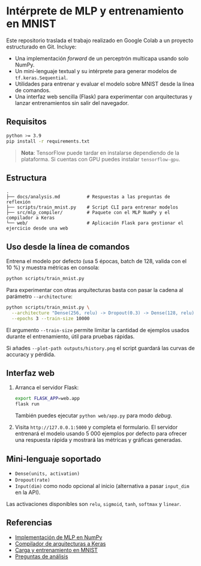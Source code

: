 # Intérprete de MLP y entrenamiento en MNIST

Este repositorio traslada el trabajo realizado en Google Colab a un proyecto estructurado en Git. Incluye:

- Una implementación *forward* de un perceptrón multicapa usando solo NumPy.
- Un mini-lenguaje textual y su intérprete para generar modelos de `tf.keras.Sequential`.
- Utilidades para entrenar y evaluar el modelo sobre MNIST desde la línea de comandos.
- Una interfaz web sencilla (Flask) para experimentar con arquitecturas y lanzar entrenamientos sin salir del navegador.

## Requisitos

```bash
python >= 3.9
pip install -r requirements.txt
```

> **Nota**: TensorFlow puede tardar en instalarse dependiendo de la plataforma. Si cuentas con GPU puedes instalar `tensorflow-gpu`.

## Estructura

```
.
├── docs/analysis.md          # Respuestas a las preguntas de reflexión
├── scripts/train_mnist.py    # Script CLI para entrenar modelos
├── src/mlp_compiler/         # Paquete con el MLP NumPy y el compilador a Keras
└── web/                      # Aplicación Flask para gestionar el ejercicio desde una web
```

## Uso desde la línea de comandos

Entrena el modelo por defecto (usa 5 épocas, batch de 128, valida con el 10 %) y muestra métricas en consola:

```bash
python scripts/train_mnist.py
```

Para experimentar con otras arquitecturas basta con pasar la cadena al parámetro `--architecture`:

```bash
python scripts/train_mnist.py \
  --architecture "Dense(256, relu) -> Dropout(0.3) -> Dense(128, relu) -> Dense(10, softmax)" \
  --epochs 3 --train-size 10000
```

El argumento `--train-size` permite limitar la cantidad de ejemplos usados durante el entrenamiento, útil para pruebas rápidas.

Si añades `--plot-path outputs/history.png` el script guardará las curvas de accuracy y pérdida.

## Interfaz web

1. Arranca el servidor Flask:

   ```bash
   export FLASK_APP=web.app
   flask run
   ```

   También puedes ejecutar `python web/app.py` para modo *debug*.

2. Visita `http://127.0.0.1:5000` y completa el formulario. El servidor entrenará el modelo usando 5 000 ejemplos por defecto para ofrecer una respuesta rápida y mostrará las métricas y gráficas generadas.

## Mini-lenguaje soportado

- `Dense(units, activation)`
- `Dropout(rate)`
- `Input(dim)` como nodo opcional al inicio (alternativa a pasar `input_dim` en la API).

Las activaciones disponibles son `relu`, `sigmoid`, `tanh`, `softmax` y `linear`.

## Referencias

- [Implementación de MLP en NumPy](src/mlp_compiler/numpy_mlp.py)
- [Compilador de arquitecturas a Keras](src/mlp_compiler/compiler.py)
- [Carga y entrenamiento en MNIST](src/mlp_compiler/training.py)
- [Preguntas de análisis](docs/analysis.md)
